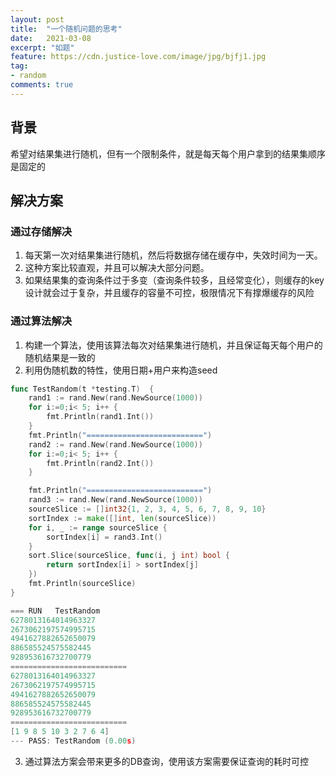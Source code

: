 ```yaml
---
layout: post
title:  "一个随机问题的思考"
date:   2021-03-08
excerpt: "如题"
feature: https://cdn.justice-love.com/image/jpg/bjfj1.jpg
tag:
- random
comments: true
---
```


## 背景

希望对结果集进行随机，但有一个限制条件，就是每天每个用户拿到的结果集顺序是固定的

## 解决方案

### 通过存储解决

1. 每天第一次对结果集进行随机，然后将数据存储在缓存中，失效时间为一天。
2. 这种方案比较直观，并且可以解决大部分问题。
3. 如果结果集的查询条件过于多变（查询条件较多，且经常变化），则缓存的key设计就会过于复杂，并且缓存的容量不可控，极限情况下有撑爆缓存的风险

### 通过算法解决

1. 构建一个算法，使用该算法每次对结果集进行随机，并且保证每天每个用户的随机结果是一致的
2. 利用伪随机数的特性，使用日期+用户来构造seed
```go
func TestRandom(t *testing.T)  {
	rand1 := rand.New(rand.NewSource(1000))
	for i:=0;i< 5; i++ {
		fmt.Println(rand1.Int())
	}
	fmt.Println("==========================")
	rand2 := rand.New(rand.NewSource(1000))
	for i:=0;i< 5; i++ {
		fmt.Println(rand2.Int())
	}

	fmt.Println("==========================")
	rand3 := rand.New(rand.NewSource(1000))
	sourceSlice := []int32{1, 2, 3, 4, 5, 6, 7, 8, 9, 10}
	sortIndex := make([]int, len(sourceSlice))
	for i, _ := range sourceSlice {
		sortIndex[i] = rand3.Int()
	}
	sort.Slice(sourceSlice, func(i, j int) bool {
		return sortIndex[i] > sortIndex[j]
	})
	fmt.Println(sourceSlice)
}
```
```go
=== RUN   TestRandom
6278013164014963327
2673062197574995715
4941627882652650079
886585524575582445
928953616732700779
==========================
6278013164014963327
2673062197574995715
4941627882652650079
886585524575582445
928953616732700779
==========================
[1 9 8 5 10 3 2 7 6 4]
--- PASS: TestRandom (0.00s)
```
3. 通过算法方案会带来更多的DB查询，使用该方案需要保证查询的耗时可控